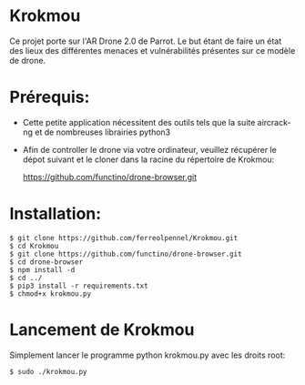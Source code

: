 # Krokmou

Ce projet porte sur l'AR Drone 2.0 de Parrot. Le but étant de faire un état des lieux des différentes menaces et vulnérabilités présentes sur ce modèle de drone.

# Prérequis:
  - Cette petite application nécessitent des outils tels que la suite aircrack-ng et de nombreuses librairies python3
  - Afin de controller le drone via votre ordinateur, veuillez récupérer le dépot suivant et le cloner dans la racine du répertoire de Krokmou:

       https://github.com/functino/drone-browser.git

# Installation:
    $ git clone https://github.com/ferreolpennel/Krokmou.git
    $ cd Krokmou
    $ git clone https://github.com/functino/drone-browser.git
    $ cd drone-browser
    $ npm install -d
    $ cd ../
    $ pip3 install -r requirements.txt
    $ chmod+x krokmou.py


# Lancement de Krokmou

Simplement lancer le programme python krokmou.py avec les droits root:

    $ sudo ./krokmou.py
